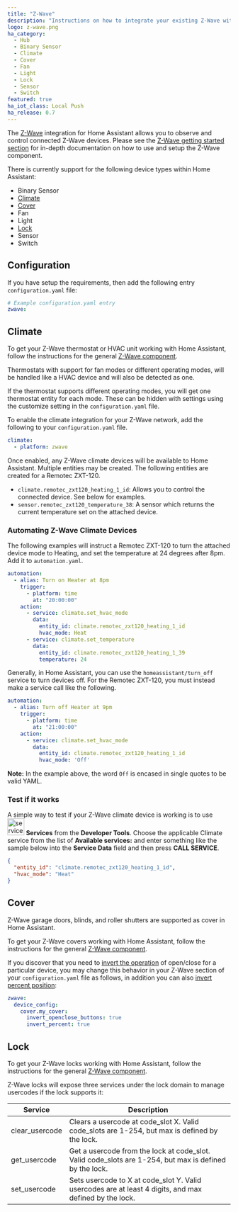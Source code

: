 ```yaml
---
title: "Z-Wave"
description: "Instructions on how to integrate your existing Z-Wave within Home Assistant."
logo: z-wave.png
ha_category:
  - Hub
  - Binary Sensor
  - Climate
  - Cover
  - Fan
  - Light
  - Lock
  - Sensor
  - Switch
featured: true
ha_iot_class: Local Push
ha_release: 0.7
---
```


The [Z-Wave](https://www.z-wave.com/) integration for Home Assistant allows you to observe and control connected Z-Wave devices. Please see the [Z-Wave getting started section](/docs/z-wave/) for in-depth documentation on how to use and setup the Z-Wave component.

There is currently support for the following device types within Home Assistant:

- Binary Sensor
- [Climate](#climate)
- [Cover](#cover)
- Fan
- Light
- [Lock](#lock)
- Sensor
- Switch

## Configuration

If you have setup the requirements, then add the following entry `configuration.yaml` file:

```yaml
# Example configuration.yaml entry
zwave:
```

## Climate

To get your Z-Wave thermostat or HVAC unit working with Home Assistant, follow the instructions for the general [Z-Wave component](/getting-started/z-wave/).

<div class='note'>

Thermostats with support for fan modes or different operating modes, will be handled like a HVAC device and will also be detected as one.

If the thermostat supports different operating modes, you will get one thermostat entity for each mode. These can be hidden with settings using the customize setting in the `configuration.yaml` file.

</div>

To enable the climate integration for your Z-Wave network, add the following to your `configuration.yaml` file.

```yaml
climate:
  - platform: zwave
```

Once enabled, any Z-Wave climate devices will be available to Home Assistant. Multiple entities may be created. The following entities are created for a Remotec ZXT-120.

- `climate.remotec_zxt120_heating_1_id`: Allows you to control the connected device. See below for examples.
- `sensor.remotec_zxt120_temperature_38`: A sensor which returns the current temperature set on the attached device.

### Automating Z-Wave Climate Devices

The following examples will instruct a Remotec ZXT-120 to turn the attached device mode to Heating, and set the temperature at 24 degrees after 8pm. Add it to `automation.yaml`.

```yaml
automation:
  - alias: Turn on Heater at 8pm
    trigger:
      - platform: time
        at: "20:00:00"
    action:
      - service: climate.set_hvac_mode
        data:
          entity_id: climate.remotec_zxt120_heating_1_id
          hvac_mode: Heat
      - service: climate.set_temperature
        data:
          entity_id: climate.remotec_zxt120_heating_1_39
          temperature: 24
```

Generally, in Home Assistant, you can use the `homeassistant/turn_off` service to turn devices off. For the Remotec ZXT-120, you must instead make a service call like the following.

```yaml
automation:
  - alias: Turn off Heater at 9pm
    trigger:
      - platform: time
        at: "21:00:00"
    action:
      - service: climate.set_hvac_mode
        data:
          entity_id: climate.remotec_zxt120_heating_1_id
          hvac_mode: 'Off'
```

**Note:** In the example above, the word `Off` is encased in single quotes to be valid YAML.

### Test if it works

A simple way to test if your Z-Wave climate device is working is to use <img src='/images/screenshots/developer-tool-services-icon.png' alt='service developer tool icon' class="no-shadow" height="38" /> **Services** from the **Developer Tools**. Choose the applicable Climate service from the list of **Available services:** and enter something like the sample below into the **Service Data** field and then press **CALL SERVICE**.

```json
{
  "entity_id": "climate.remotec_zxt120_heating_1_id",
  "hvac_mode": "Heat"
}
```

## Cover

Z-Wave garage doors, blinds, and roller shutters are supported as cover in Home Assistant.

To get your Z-Wave covers working with Home Assistant, follow the instructions for the general [Z-Wave component](#configuration).

If you discover that you need to [invert the operation](/docs/z-wave/installation/#invert_openclose_buttons) of open/close for a particular device, you may change this behavior in your Z-Wave section of your `configuration.yaml` file as follows, in addition you can also [invert percent position](/docs/z-wave/installation/#invert_percent):

```yaml
zwave:
  device_config:
    cover.my_cover:
      invert_openclose_buttons: true
      invert_percent: true
```

## Lock

To get your Z-Wave locks working with Home Assistant, follow the instructions for the general [Z-Wave component](#configuration).

Z-Wave locks will expose three services under the lock domain to manage usercodes if the lock supports it:

| Service | Description |
| ------- | ----------- |
| clear_usercode | Clears a usercode at code_slot X. Valid code_slots are 1-254, but max is defined by the lock. |
| get_usercode | Get a usercode from the lock at code_slot. Valid code_slots are 1-254, but max is defined by the lock. |
| set_usercode | Sets usercode to X at code_slot Y. Valid usercodes are at least 4 digits, and max defined by the lock. |
